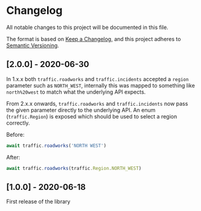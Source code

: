 # Changelog
All notable changes to this project will be documented in this file.

The format is based on [Keep a Changelog](https://keepachangelog.com/en/1.0.0/),
and this project adheres to
[Semantic Versioning](https://semver.org/spec/v2.0.0.html).

## [2.0.0] - 2020-06-30
In 1.x.x both `traffic.roadworks` and `traffic.incidents` accepted a `region`
parameter such as `NORTH_WEST`, internally this was mapped to something like
`north%20west` to match what the underlying API expects.

From 2.x.x onwards, `traffic.roadworks` and `traffic.incidents` now pass the
given parameter directly to the underlying API. An enum (`traffic.Region`) is
exposed which should be used to select a region correctly.

Before:
```javascript
await traffic.roadworks('NORTH WEST')
```

After:
```javascript
await traffic.roadworks(traffic.Region.NORTH_WEST)
```

## [1.0.0] - 2020-06-18
First release of the library
